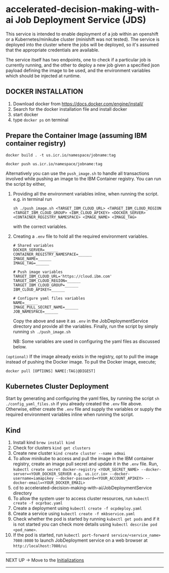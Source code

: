 # accelerated-decision-making-with-ai Job Deployment Service (JDS)

This service is intended to enable deployment of a job within an openshift or a Kubernetes/minikube cluster (minishift was not tested).
The service is deployed into the cluster where the jobs will be deployed, so it's assumed that the appropriate credentials are available.

The service itself has two endpoints, one to check if a particular job is currently running, and the other to deploy a new job given a specified json payload defining the image to be used, and the environment variables which should be injected at runtime.

## DOCKER INSTALLATION
1. Download docker from https://docs.docker.com/engine/install/
2. Search for the docker installation file and install docker
3. start docker
4. type `docker ps` on terminal

## Prepare the Container Image (assuming IBM container registry)

`docker build . -t us.icr.io/namespace/jobname:tag`

`docker push us.icr.io/namespace/jobname:tag`

Alternatively you can use the `push_image.sh` to handle all transactions involved while pushing an image to the IBM Container registry.
You can run the script by either,
1. Providing all the environment variables inline, when running the script. e.g. in terminal run

    `sh ./push_image.sh <TARGET_IBM_CLOUD_URL> <TARGET_IBM_CLOUD_REGION <TARGET_IBM_CLOUD_GROUP> <IBM_CLOUD_APIKEY> <DOCKER_SERVER> <CONTAINER_REGISTRY_NAMESPACE> <IMAGE_NAME> <IMAGE_TAG>`

    with the correct variables.
2. Creating a `.env` file to hold all the required environment variables.
    ```
    # Shared variables
    DOCKER_SERVER=______
    CONTAINER_REGISTRY_NAMESPACE=______
    IMAGE_NAME=______
    IMAGE_TAG=______
    
    # Push image variables
    TARGET_IBM_CLOUD_URL='https://cloud.ibm.com'
    TARGET_IBM_CLOUD_REGION=______
    TARGET_IBM_CLOUD_GROUP=______
    IBM_CLOUD_APIKEY=______
    
    # Configure yaml files variables
    NAME=______
    IMAGE_PULL_SECRET_NAME=______
    JOB_NAMESPACE=______
    ```

   Copy the above and save it as `.env` in the JobDeploymentService directory and provide all the variables. Finally, run the script by simply running `sh ./push_image.sh`

    NB: Some variables are used in configuring the yaml files as discussed below.

`(optional)` If the  image already exists in the registry, opt to pull the image instead of pushing the Docker image.
To pull the Docker image, execute;
```
docker pull [OPTIONS] NAME[:TAG|@DIGEST]
```

## Kubernetes Cluster Deployment

Start by generating and configuring the yaml files, by running the script `sh ./config_yaml_files.sh` if you already created the `.env` file above. Otherwise, either create the `.env` file and supply the variables or supply the required environment variables inline when running the script.

## Kind

1. Install kind `brew install kind`
2. Check for clusters `kind get clusters`
3. Create new cluster `kind create cluster --name admai`
4. To allow minikube to access and pull the image in the IBM container registry, create an image pull secret and update it in the `.env` file. Run, 
    `kubectl create secret docker-registry <YOUR_SECRET_NAME> --docker-server=<YOUR_DOCKER_SERVER e.g. us.icr.io> --docker-username=iamapikey --docker-password=<YOUR_ACCOUNT_APIKEY> --docker-email=<YOUR_DOCKER_EMAIL>`
5. cd to accelerated-decision-making-with-ai/JobDeploymentService directory
6. To allow the system user to access cluster resources, run `kubectl create -f ocprbac.yaml`
7. Create a deployment using `kubectl create -f ocpdeploy.yaml`
8. Create a service using `kubectl create -f mkbservice.yaml`
9. Check whether the pod is started by running `kubectl get pods` and if it is not started you can check more details using `kubectl describe pod <pod_name>`.
10. If the pod is started, run `kubectl port-forward service/<service_name> 7080:8080` to launch JobDeployment service on a web browser at `http://localhost:7080/ui`

****
NEXT UP -> Move to the [Initializations](../Initialization/README.md)

****
